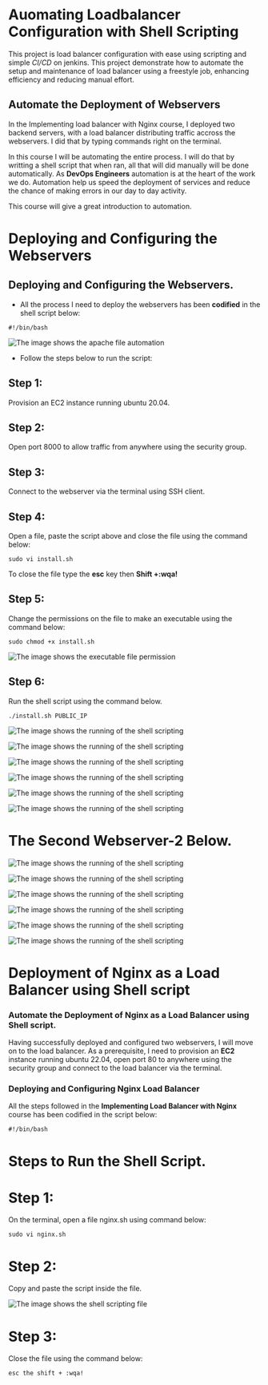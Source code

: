 # Auomating Loadbalancer Configuration with Shell Scripting

This project is load balancer configuration with ease using scripting and simple *CI/CD* on jenkins. This project demonstrate how to automate the setup and maintenance of load balancer using a freestyle job, enhancing efficiency and reducing manual effort.

## Automate the Deployment of Webservers

In the Implementing load balancer with Nginx course, I deployed two backend servers, with a load balancer distributing traffic accross the webservers. I did that by typing commands right on the terminal.

In this course I will be automating the entire process. I will do that by writting a shell script that when ran, all that will did manually will be done automatically. As **DevOps Engineers** automation is at the heart of the work we do. Automation help us speed the deployment of services and reduce the chance of making errors in our day to day activity.

This course will give a great introduction to automation.


# Deploying and Configuring the Webservers

## Deploying and Configuring the Webservers.

- All the process I need to deploy the webservers has been **codified** in the shell script below:

`#!/bin/bash`

![The image shows the apache file automation](image/images/sudo-apt-install&update-apache2.png)

- Follow the steps below to run the script:

## Step 1: 
Provision an EC2 instance running ubuntu 20.04. 

## Step 2: 
Open port 8000 to allow traffic from anywhere using the security group.

## Step 3:
Connect to the webserver via the terminal using SSH client.

## Step 4: 
Open a file, paste the script above and close the file using the command below:

`sudo vi install.sh`

To close the file type the **esc** key then **Shift +:wqa!**

## Step 5:
Change the permissions on the file to make an executable using the command below:

`sudo chmod +x install.sh`

![The image shows the executable file permission](image/images/apache-execute-file.png)


## Step 6: 
Run the shell script using the command below.

`./install.sh PUBLIC_IP`

![The image shows the running of the shell scripting](image/images/webserver1_exe.png)


![The image shows the running of the shell scripting](image/images/webserver2_exe.png)


![The image shows the running of the shell scripting](image/images/webserver3_exe.png)


![The image shows the running of the shell scripting](image/images/webserver4_exe.png)


![The image shows the running of the shell scripting](image/images/webserver5_exe.png)


![The image shows the running of the shell scripting](image/images/webserver6_exe.png)



# The Second Webserver-2 Below.


![The image shows the running of the shell scripting](image/images/webserver1a_exe.png)


![The image shows the running of the shell scripting](image/images/webserver2b_exe.png)


![The image shows the running of the shell scripting](image/images/webserver3c_exe.png)


![The image shows the running of the shell scripting](image/images/webserver4d_exe.png)


![The image shows the running of the shell scripting](image/images/webserver5e_exe.png)


![The image shows the running of the shell scripting](image/images/webserver6f_exe.png)


# Deployment of Nginx as a Load Balancer using Shell script

### Automate the Deployment of Nginx as a Load Balancer using Shell script.

Having successfully deployed and configured two webservers, I will move on to the load balancer. As a prerequisite, I need to provision an **EC2** instance running ubuntu 22.04, open port 80 to anywhere using the security group and connect to the load balancer via the terminal.


### Deploying and Configuring Nginx Load Balancer

All the steps followed in the **Implementing Load Balancer with Nginx** course has been codified in the script below:

 `#!/bin/bash`

 # Steps to Run the Shell Script.

# Step 1:
On the terminal, open a file nginx.sh using command below:

`sudo vi nginx.sh`

# Step 2: 
Copy and paste the script inside the file.


![The image shows the shell scripting file](image/images/second-secript.png)


# Step 3: 
Close the file using the command below:

`esc the shift + :wqa!`



